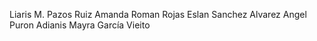 Liaris M. Pazos Ruiz
Amanda Roman Rojas
Eslan Sanchez Alvarez
Angel Puron
Adianis Mayra García Vieito
